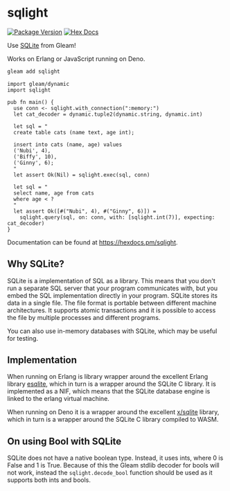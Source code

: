 # sqlight

[![Package Version](https://img.shields.io/hexpm/v/sqlight)](https://hex.pm/packages/sqlight)
[![Hex Docs](https://img.shields.io/badge/hex-docs-ffaff3)](https://hexdocs.pm/sqlight/)

Use [SQLite](https://www.sqlite.org/index.html) from Gleam!

Works on Erlang or JavaScript running on Deno.

```sh
gleam add sqlight
```

```gleam
import gleam/dynamic
import sqlight

pub fn main() {
  use conn <- sqlight.with_connection(":memory:")
  let cat_decoder = dynamic.tuple2(dynamic.string, dynamic.int)

  let sql = "
  create table cats (name text, age int);

  insert into cats (name, age) values 
  ('Nubi', 4),
  ('Biffy', 10),
  ('Ginny', 6);
  "
  let assert Ok(Nil) = sqlight.exec(sql, conn)

  let sql = "
  select name, age from cats
  where age < ?
  "
  let assert Ok([#("Nubi", 4), #("Ginny", 6)]) =
    sqlight.query(sql, on: conn, with: [sqlight.int(7)], expecting: cat_decoder)
}
```

Documentation can be found at <https://hexdocs.pm/sqlight>.

## Why SQLite?

SQLite is a implementation of SQL as a library. This means that you don't run a
separate SQL server that your program communicates with, but you embed the SQL
implementation directly in your program. SQLite stores its data in a single
file. The file format is portable between different machine architectures. It
supports atomic transactions and it is possible to access the file by multiple
processes and different programs.

You can also use in-memory databases with SQLite, which may be useful for testing.

## Implementation

When running on Erlang is library wrapper around the excellent Erlang library
[esqlite](https://hex.pm/packages/esqlite), which in turn is a wrapper around
the SQLite C library. It is implemented as a NIF, which means that the SQLite
database engine is linked to the erlang virtual machine.

When running on Deno it is a wrapper around the excellent
[x/sqlite](https://deno.land/x/sqlite@v3.7.0) library, which in turn is a
wrapper around the SQLite C library compiled to WASM.

## On using Bool with SQLite

SQLite does not have a native boolean type. Instead, it uses ints, where 0 is
False and 1 is True. Because of this the Gleam stdlib decoder for bools will not
work, instead the `sqlight.decode_bool` function should be used as it supports
both ints and bools.
